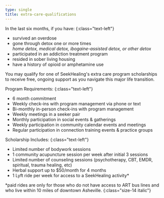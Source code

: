```yaml
---
type: single
title: extra-care-qualifications
---
```


In the last six months, if you have:
{:class="text-left"}

- survived an overdose
- gone through detox one or more times<br><i>home detox, medical detox, ibogaine-assisted detox, or other detox</i>
- participated in an addiction treatment program
- resided in sober living housing
- have a history of opioid or amphetamine use

You may qualify for one of SeekHealing's extra care program scholarships to receive free, ongoing support as you navigate this major life transition.

Program Requirements:
{:class="text-left"}

- 6 month commitment
- Weekly check-ins with program management via phone or text
- Bi-monthly in-person check-ins with program management
- Weekly meetings in a seeker pair
- Monthly participation in social events & gatherings
- Weekly participation in community calendar events and meetings
- Regular participation in connection training events & practice groups

Scholarship Includes:
{:class="text-left"}

- Limited number of bodywork sessions
- 1 community acupuncture session per week after initial 3 sessions
- Limited number of counseling sessions (psychotherapy, CBT, EMDR, spiritual, trauma healing, etc)
- Herbal support up to $50/month for 4 months
- 1 Lyft ride per week for access to a SeekHealing activity*

*paid rides are only for those who do not have access to ART bus lines and who live within 10 miles of downtown Asheville.
{:class="size-14 italic"}